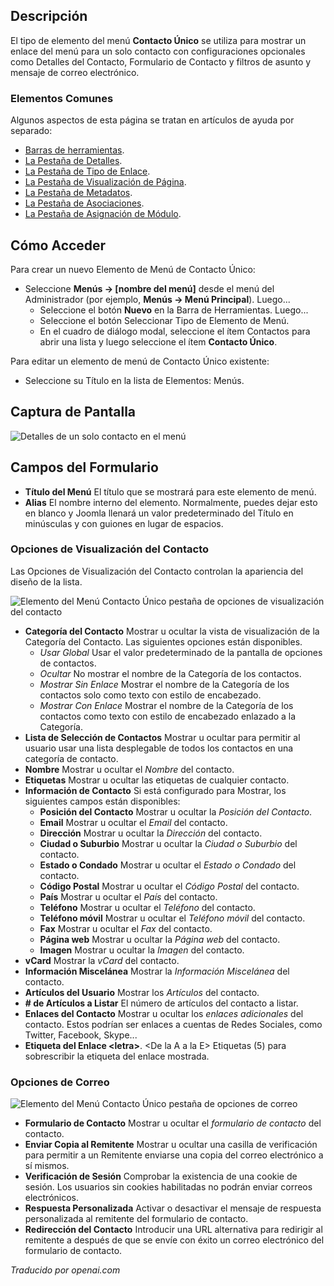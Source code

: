 <!-- Filename: Help4.x:Menu_Item:_Single_Contact  / Display title: Contact unique -->

## Descripción

El tipo de elemento del menú **Contacto Único** se utiliza para mostrar un enlace del menú para un solo contacto con configuraciones opcionales como Detalles del Contacto, Formulario de Contacto y filtros de asunto y mensaje de correo electrónico.

### Elementos Comunes

Algunos aspectos de esta página se tratan en artículos de ayuda por separado:

* [Barras de herramientas](jdocmanual?article=help/common-elements/toolbars).
* [La Pestaña de Detalles](jdocmanual?article=help/menu-items-common/menu-item-details).
* [La Pestaña de Tipo de Enlace](jdocmanual?article=help/menu-items-common/menu-item-link-type).
* [La Pestaña de Visualización de Página](jdocmanual?article=help/menu-items-common/menu-item-page-display).
* [La Pestaña de Metadatos](jdocmanual?article=help/menu-items-common/menu-item-metadata).
* [La Pestaña de Asociaciones](jdocmanual?article=help/common-elements/edit-associations).
* [La Pestaña de Asignación de Módulo](jdocmanual?article=help/menu-items-common/menu-item-module-assignment).

## Cómo Acceder

Para crear un nuevo Elemento de Menú de Contacto Único:

- Seleccione **Menús → \[nombre del menú\]** desde el menú del Administrador 
  (por ejemplo, **Menús → Menú Principal**). Luego...
  - Seleccione el botón **Nuevo** en la Barra de Herramientas. Luego...
  - Seleccione el botón Seleccionar Tipo de Elemento de Menú.
  - En el cuadro de diálogo modal, seleccione el ítem Contactos para abrir una lista y luego
    seleccione el ítem **Contacto Único**.

Para editar un elemento de menú de Contacto Único existente:

- Seleccione su Título en la lista de Elementos: Menús.


## Captura de Pantalla

![Detalles de un solo contacto en el menú](../../../es/images/menu-items/contacts-single-contact-details-tab.png)

## Campos del Formulario

- **Título del Menú** El título que se mostrará para este elemento de menú.
- **Alias** El nombre interno del elemento. Normalmente, puedes dejar esto
  en blanco y Joomla llenará un valor predeterminado del Título en minúsculas y
  con guiones en lugar de espacios.

### Opciones de Visualización del Contacto

Las Opciones de Visualización del Contacto controlan la apariencia del diseño de la lista.

![Elemento del Menú Contacto Único pestaña de opciones de visualización del contacto](../../../es/images/menu-items/contacts-single-contact-contact-display-options-tab.png)

- **Categoría del Contacto** Mostrar u ocultar la vista de visualización de la Categoría del Contacto.
    Las siguientes opciones están disponibles.
    - *Usar Global* Usar el valor predeterminado de la pantalla de opciones de contactos.
    - *Ocultar* No mostrar el nombre de la Categoría de los contactos.
    - *Mostrar Sin Enlace* Mostrar el nombre de la Categoría de los contactos solo como texto
      con estilo de encabezado.
    - *Mostrar Con Enlace* Mostrar el nombre de la Categoría de los contactos como texto con estilo de encabezado
      enlazado a la Categoría.
- **Lista de Selección de Contactos** Mostrar u ocultar para permitir al usuario usar una lista desplegable 
  de todos los contactos en una categoría de contacto. 
- **Nombre** Mostrar u ocultar el *Nombre* del contacto.
- **Etiquetas** Mostrar u ocultar las etiquetas de cualquier contacto.
- **Información de Contacto** Si está configurado para Mostrar, los siguientes campos están disponibles:
  - **Posición del Contacto** Mostrar u ocultar la *Posición del Contacto*.
  - **Email** Mostrar u ocultar el *Email* del contacto.
  - **Dirección** Mostrar u ocultar la *Dirección* del contacto.
  - **Ciudad o Suburbio** Mostrar u ocultar la *Ciudad o Suburbio* del contacto.
  - **Estado o Condado** Mostrar u ocultar el *Estado o Condado* del contacto.
  - **Código Postal** Mostrar u ocultar el *Código Postal* del contacto.
  - **País** Mostrar u ocultar el *País* del contacto.
  - **Teléfono** Mostrar u ocultar el *Teléfono* del contacto.
  - **Teléfono móvil** Mostrar u ocultar el *Teléfono móvil* del contacto.
  - **Fax** Mostrar u ocultar el *Fax* del contacto.
  - **Página web** Mostrar u ocultar la *Página web* del contacto.
  - **Imagen** Mostrar u ocultar la *Imagen* del contacto.
- **vCard** Mostrar la *vCard* del contacto.
- **Información Miscelánea** Mostrar la *Información Miscelánea* del contacto.
- **Artículos del Usuario** Mostrar los *Artículos* del contacto.
- **\# de Artículos a Listar** El número de artículos del contacto a listar.
- **Enlaces del Contacto** Mostrar u ocultar los *enlaces adicionales* del contacto. Estos podrían
  ser enlaces a cuentas de Redes Sociales, como Twitter, Facebook, Skype...
- **Etiqueta del Enlace \<letra\>**. \<De la A a la E\> Etiquetas (5) para sobrescribir la etiqueta del enlace mostrada.

### Opciones de Correo

![Elemento del Menú Contacto Único pestaña de opciones de correo](../../../es/images/menu-items/contacts-single-contact-mail-options-tab.png)

- **Formulario de Contacto** Mostrar u ocultar el *formulario de contacto* del contacto.
- **Enviar Copia al Remitente** Mostrar u ocultar una casilla de verificación para permitir a un Remitente enviarse una copia del correo electrónico a sí mismos.
- **Verificación de Sesión** Comprobar la existencia de una cookie de sesión. Los usuarios sin 
  cookies habilitadas no podrán enviar correos electrónicos.
- **Respuesta Personalizada** Activar o desactivar el mensaje de respuesta personalizada al remitente
  del formulario de contacto.
- **Redirección del Contacto** Introducir una URL alternativa para redirigir al remitente a
  después de que se envíe con éxito un correo electrónico del formulario de contacto.

*Traducido por openai.com*


